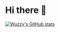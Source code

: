 # Hi there 💋

[![Wuzzy's GitHub stats](https://github-readme-stats.vercel.app/api?username=WuzzyLV&count_private=true&show_icons=true&theme=gruvbox&ring_color=#FD8019)](https://github.com/WuzzyLV?tab=repositories&type=source)
